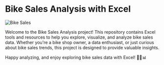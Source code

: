 # Bike Sales Analysis with Excel

![Bike Sales](images/bike_sales.jpg)

Welcome to the Bike Sales Analysis project! This repository contains Excel tools and resources to help you explore, visualize, and analyze bike sales data. Whether you're a bike shop owner, a data enthusiast, or just curious about bike sales trends, this project is designed to provide valuable insights.

Happy analyzing, and enjoy exploring bike sales data with Excel! 🚴‍♂️📊
